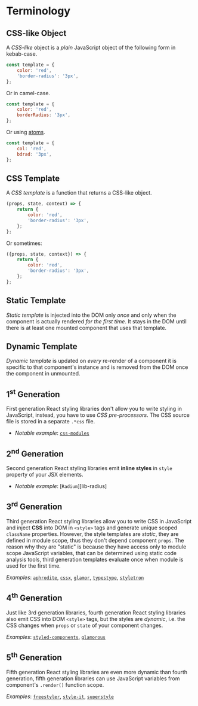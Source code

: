 # Terminology


## CSS-like Object

A *CSS-like* object is a *plain* JavaScript object of the following form in kebab-case.

```js
const template = {
    color: 'red',
    'border-radius': '3px',
};
```

Or in camel-case.

```js
const template = {
    color: 'red',
    borderRadius: '3px',
};
```

Or using [atoms](./feat/atoms.md).

```js
const template = {
    col: 'red',
    bdrad: '3px',
};
```


## CSS Template

A *CSS template* is a function that returns a CSS-like object.

```js
(props, state, context) => {
    return {
        color: 'red',
        'border-radius': '3px',
    };
};
```

Or sometimes:

```js
({props, state, context}) => {
    return {
        color: 'red',
        'border-radius': '3px',
    };
};
```


## Static Template

*Static template* is injected into the DOM only *once* and only when the component is actually rendered
*for the first time*. It stays in the DOM until there is at least one mounted component that uses that template.


## Dynamic Template

*Dynamic template* is updated on *every* re-render of a component it is specific to that component's instance
and is removed from the DOM once the component in unmounted.


## 1<sup>st</sup> Generation

First generation React styling libraries don't allow you to write styling in JavaScript, instead,
you have to use *CSS pre-processors*. The CSS source file is stored in a separate `.*css` file.

  - *Notable example*: [`css-modules`][lib-css-modules]


## 2<sup>nd</sup> Generation

Second generation React styling libraries emit __inline styles__ in `style` property of your JSX
elements.

  - *Notable example*: [`Radium`][lib-radius]



## 3<sup>rd</sup> Generation

Third generation React styling libraries allow you to write CSS in JavaScript and inject __CSS__ into
DOM in `<style>` tags and generate unique scoped `className` properties. However, the style templates are *static*,
they are defined in module scope, thus they don't depend component `props`. The reason why they are "static" is
because they have access only to module scope JavaScript variables, that can be determined using static code analysis
tools, third generation templates evaluate once when module is used for the first time.

*Examples*: [`aphrodite`][lib-aphrodite], [`cssx`][lib-cssx], [`glamor`][lib-glamor], [`typestype`][lib-typestype], [`styletron`](lib-styletron)


## 4<sup>th</sup> Generation

Just like 3rd generation libraries, fourth generation React styling libraries also emit CSS into DOM `<style>` tags,
but the styles are *dynamic*, i.e. the CSS changes when `props` or `state` of your component changes.

*Examples*: [`styled-components`][lib-styled-components], [`glamorous`][lib-glamorous]


## 5<sup>th</sup> Generation

Fifth generation React styling libraries are even more dynamic than fourth generation, fifth generation libraries
can use JavaScript variables from component's `.render()` function scope.

*Examples*: [`freestyler`][lib-freestyler], [`style-it`][lib-style-it], [`superstyle`][lib-superstyle]



[lib-css-modules]: https://github.com/css-modules/css-modules
[lib-radium]: https://github.com/FormidableLabs/radium
[lib-aphrodite]: https://github.com/Khan/aphrodite
[lib-cssx]: https://github.com/krasimir/cssx
[lib-glamor]: https://github.com/threepointone/glamor
[lib-typestype]: https://github.com/typestyle/typestyle
[lib-styletron]: https://github.com/rtsao/styletron
[lib-styled-components]: https://github.com/styled-components/styled-components
[lib-glamorous]: https://github.com/paypal/glamorous
[lib-restyles]: https://github.com/tkh44/restyles
[lib-freestyler]: https://github.com/streamich/freestyler
[lib-style-it]: https://github.com/buildbreakdo/style-it
[lib-superstyle]: https://github.com/jxnblk/superstyle
